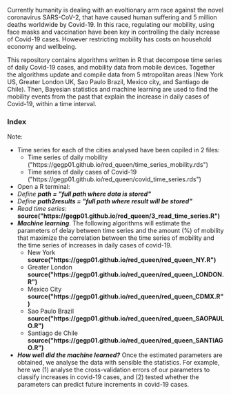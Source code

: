 Currently humanity is dealing with an evoltionary arm race against the novel coronavirus SARS-CoV-2, that have caused human suffering and 5 million deaths worldwide by Covid-19. In this race, regulating our mobility, using face masks and vaccination have been key in controlling the daily increase of Covid-19 cases. However restricting mobility has costs on household economy and wellbeing. 

This repository contains algorithms written in R that decompose time series of daily Covid-19 cases, and mobility data from mobile devices. Together the algorithms update and compile data from 5 mtropolitan areas (New York US, Greater London UK, Sao Paulo Brazil, Mexico city, and Santiago de Chile). Then, Bayesian statistics and machine learning are used to find the mobility events from the past that explain the increase in daily cases of Covid-19, within a time interval.

<h3>Index</h3>

Note: 

<ul>
  <li>Time series for each of the cities analysed have been copiled in 2 files: <ul><li>Time series of daily mobility ("https://gegp01.github.io/red_queen/time_series_mobility.rds")</li><li> Time series of daily cases of Covid-19 ("https://gegp01.github.io/red_queen/covid_time_series.rds")</li></ul>

  <li>Open a R terminal:
  <li><i>Define <b>path = "full path where data is stored"</b></i></li>
  <li><i>Define <b>path2results = "full path where result will be stored"</b></i></li>
       <li><i>Read time series</i>:<br><b>source("https://gegp01.github.io/red_queen/3_read_time_series.R")</b></li>
  <li><b><i>Machine learning</i></b>. The following algorithms will estimate the parameters of delay between time series and the amount (%) of mobility that maximize the correlation between the time series of mobility and the time series of increases in daily cases of covid-19.<br>
         <ul>
           <li>New York <br> <b>source("https://gegp01.github.io/red_queen/red_queen_NY.R")</b></li>
           <li>Greater London <br> <b>source("https://gegp01.github.io/red_queen/red_queen_LONDON.R")</b></li>
           <li>Mexico City <br> <b>source("https://gegp01.github.io/red_queen/red_queen_CDMX.R")</b></li>
           <li>Sao Paulo Brazil <br> <b>source("https://gegp01.github.io/red_queen/red_queen_SAOPAULO.R")</b></li>
           <li>Santiago de Chile <br> <b>source("https://gegp01.github.io/red_queen/red_queen_SANTIAGO.R")</b></li>
         </ul>
       </li>
  <li><i><b>How well did the machine learned?</b></i> Once the estimated parameters are obtained, we analyse the data with sensible the statistics. For example, here we (1) analyse the cross-validation errors of our parameters to classify increases in covid-19 cases,  and (2) tested whether the parameters can predict future increments in covid-19 cases.  
  </ul>
